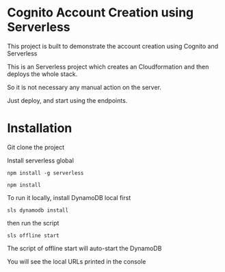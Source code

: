# Cognito Account Creation using Serverless

This project is built to demonstrate the account creation using Cognito and Serverless

This is an Serverless project which creates an Cloudformation and then deploys the whole stack.

So it is not necessary any manual action on the server.

Just deploy, and start using the endpoints.

# Installation

Git clone the project

Install serverless global

```shell script
npm install -g serverless
```

```shell script
npm install
```

To run it locally, install DynamoDB local first

```shell script
sls dynamodb install
```

then run the script

```shell script
sls offline start
```

The script of offline start will auto-start the DynamoDB

You will see the local URLs printed in the console
